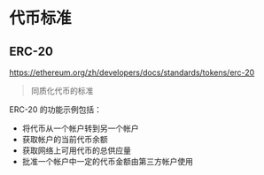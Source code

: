 # 代币标准

## ERC-20

https://ethereum.org/zh/developers/docs/standards/tokens/erc-20

> 同质化代币的标准

ERC-20 的功能示例包括：

- 将代币从一个帐户转到另一个帐户
- 获取帐户的当前代币余额
- 获取网络上可用代币的总供应量
- 批准一个帐户中一定的代币金额由第三方帐户使用
